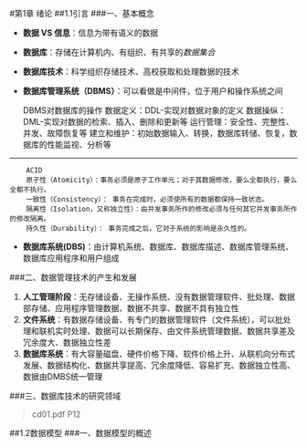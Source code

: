 #第1章 绪论
##1.1引言
###一、基本概念
*    **数据 VS 信息**：信息为带有语义的数据
*    **数据库**：存储在计算机内、有组织、有共享的*数据集合*
*    **数据库技术**：科学组织存储技术、高校获取和处理数据的技术
*    **数据库管理系统（DBMS）**：可以看做是中间件，位于用户和操作系统之间     

        DBMS对数据库的操作
        数据定义：DDL-实现对数据对象的定义
        数据操纵：DML-实现对数据的检索、插入、删除和更新等
        运行管理：安全性、完整性、并发、故障恢复等
        建立和维护：初始数据输入、转换，数据库转储、恢复，数据库的性能监视、分析等
---
        ACID
        原子性（Atomicity）：事务必须是原子工作单元；对于其数据修改，要么全都执行，要么全都不执行。
        一致性（Consistency）： 事务在完成时，必须使所有的数据都保持一致状态。
        隔离性（Isolation，又称独立性）：由并发事务所作的修改必须与任何其它并发事务所作的修改隔离。
        持久性（Durability）： 事务完成之后，它对于系统的影响是永久性的。
        

*    **数据库系统(DBS)**：由计算机系统、数据库、数据库描述、数据库管理系统、数据库应用程序和用户组成

###二、数据管理技术的产生和发展
1.    **人工管理阶段**：无存储设备、无操作系统、没有数据管理软件、批处理、数据部存储、应用程序管理数据、数据不共享、数据不具有独立性
2.    **文件系统**：有数据存储设备、有专门的数据管理软件（文件系统），可以批处理和联机实时处理、数据可以长期保存、由文件系统管理数据、数据共享差及冗余度大、数据独立性差
3.    **数据库系统**：有大容量磁盘、硬件价格下降、软件价格上升、从联机向分布式发展、数据结构化、数据共享提高、冗余度降低、容易扩充、数据独立性高、数据由DMBS统一管理




###三、数据库技术的研究领域
>cd01.pdf  P12

##1.2数据模型
###一、数据模型的概述





        
        

